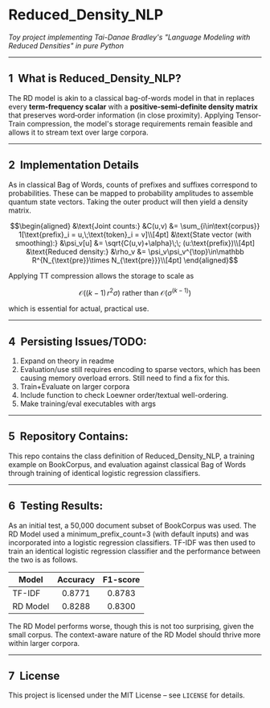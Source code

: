# Reduced_Density_NLP
*Toy project implementing Tai-Danae Bradley's "Language Modeling with Reduced Densities" in pure Python*

---

## 1  What is Reduced_Density_NLP?

The RD model is akin to a classical bag-of-words model in that in replaces every **term‑frequency scalar** with a **positive‑semi‑definite density matrix** that preserves  word‑order information (in close proximity). Applying Tensor-Train compression, the model's storage requirements remain feasible and allows it to stream text over large corpora.

---

## 2  Implementation Details

As in classical Bag of Words, counts of prefixes and suffixes correspond to probabilities. These can be mapped to probability amplitudes to assemble quantum state vectors. Taking the outer product will then yield a density matrix. 

```math
\begin{aligned}
&\text{Joint counts:} &C(u,v) &= \sum_{i\in\text{corpus}} 1[\text{prefix}_i = u,\;\text{token}_i = v]\\[4pt]
&\text{State vector (with smoothing):} &\psi_v[u] &= \sqrt{C(u,v)+\alpha}\;\; (u:\text{prefix})\\[4pt]
&\text{Reduced density:} &\rho_v &= \psi_v\psi_v^{\top}\in\mathbb R^{N_{\text{pre}}\times N_{\text{pre}}}\\[4pt]
\end{aligned}
```
Applying TT compression allows the storage to scale as 
```math
\mathcal O((k-1)\,r^2\sigma) \text{ rather than } \mathcal O(\sigma^{(k-1)})
```
which is essential for actual, practical use.

---

## 4  Persisting Issues/TODO:

1. Expand on theory in readme
2. Evaluation/use still requires encoding to sparse vectors, which has been causing memory overload errors. Still need to find a fix for this.
3. Train+Evaluate on larger corpora
4. Include function to check Loewner order/textual well-ordering. 
5. Make training/eval executables with args

---

## 5  Repository Contains:

This repo contains the class definition of Reduced_Density_NLP, a training example on BookCorpus, and evaluation against classical Bag of Words through training of identical logistic regression classifiers.

---

## 6  Testing Results:

As an initial test, a 50,000 document subset of BookCorpus was used. The RD Model used a minimum_prefix_count=3 (with default inputs) and was incorporated into a logistic regression classifiers. TF-IDF was then used to train an identical logistic regression classifier and the performance between the two is as follows.

| Model          | Accuracy | F1-score |
|----------------|:--------:|:--------:|
| TF-IDF         |  0.8771  |  0.8783  |
| RD Model       |  0.8288  |  0.8300  |

The RD Model performs worse, though this is not too surprising, given the small corpus. The context-aware nature of the RD Model should thrive more within larger corpora. 

---

## 7  License

This project is licensed under the MIT License – see `LICENSE` for details.

